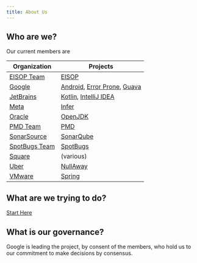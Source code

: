 ```yaml
---
title: About Us
---
```


## Who are we?

Our current members are

| Organization                                  | Projects                                     |
|-----------------------------------------------|----------------------------------------------|
| [EISOP Team](https://github.com/eisop)        | [EISOP](https://eisop.uwaterloo.ca)          |
| [Google](https://google.com)                  | [Android](https://www.android.com>), [Error Prone](https://errorprone.info), [Guava](https://github.com/google/guava) |
| [JetBrains](https://www.jetbrains.com/)       | [Kotlin](https://kotlinlang.org/), [IntelliJ IDEA](https://www.jetbrains.com/idea/) |
| [Meta](https://about.facebook.com)            | [Infer](https://www.fbinfer.com)             |
| [Oracle](https://www.oracle.com)              | [OpenJDK](https://openjdk.java.net)          |
| [PMD Team](https://pmd.github.io/)            | [PMD](https://pmd.github.io/)                |
| [SonarSource](https://www.sonarsource.com/)   | [SonarQube](https://www.sonarqube.org/)      |
| [SpotBugs Team](https://github.com/spotbugs/) | [SpotBugs](http://spotbugs.rtfd.io/)         |
| [Square](https://squareup.com)                | (various)                                    |
| [Uber](https://uber.com)                      | [NullAway](https://github.com/uber/NullAway) |
| [VMware](https://www.vmware.com/)             | [Spring](https://tanzu.vmware.com/spring-app-framework) |

## What are we trying to do?

[Start Here](start-here)

## What is our governance?

Google is leading the project, by consent of the members, who hold us to our
commitment to make decisions by consensus.

